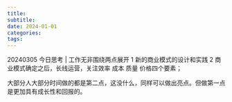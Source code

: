 ```yaml
---
title: 
subtitle: 
date: 2024-01-01
categories: 
tags: 
---
```


20240305 今日思考 | 工作无非围绕两点展开
1 新的商业模式的设计和实践
2 商业模式确定之后，长线运营，关注效率 成本 质量 价格四个要素；

大部分人大部分时间做的都是第二点，这没什么，同样可以做出亮点。但做第一点是更加具有成长性和回报的。

